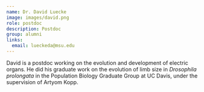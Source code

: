 ```yaml
---
name: Dr. David Luecke
image: images/david.png
role: postdoc
description: Postdoc
group: alumni
links:
  email: lueckeda@msu.edu
---
```




David is a postdoc working on the evolution and development of electric organs.  He did his graduate work on the evolution of limb size in _Drosophila prolongata_ in the Population Biology Graduate Group at UC  Davis, under the supervision of Artyom Kopp.
